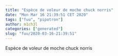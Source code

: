 ```yaml
---
title: "Espèce de voleur de moche chuck norris"
date: "Mon Mar 16 21:39:51 CET 2020"
tags: ["fuu", "pipotron"]
author: m1ch3l
categories: ["generated"]
slug: "fuu/2020-03-16-21:39:51"
---
```


Espèce de voleur de moche chuck norris
